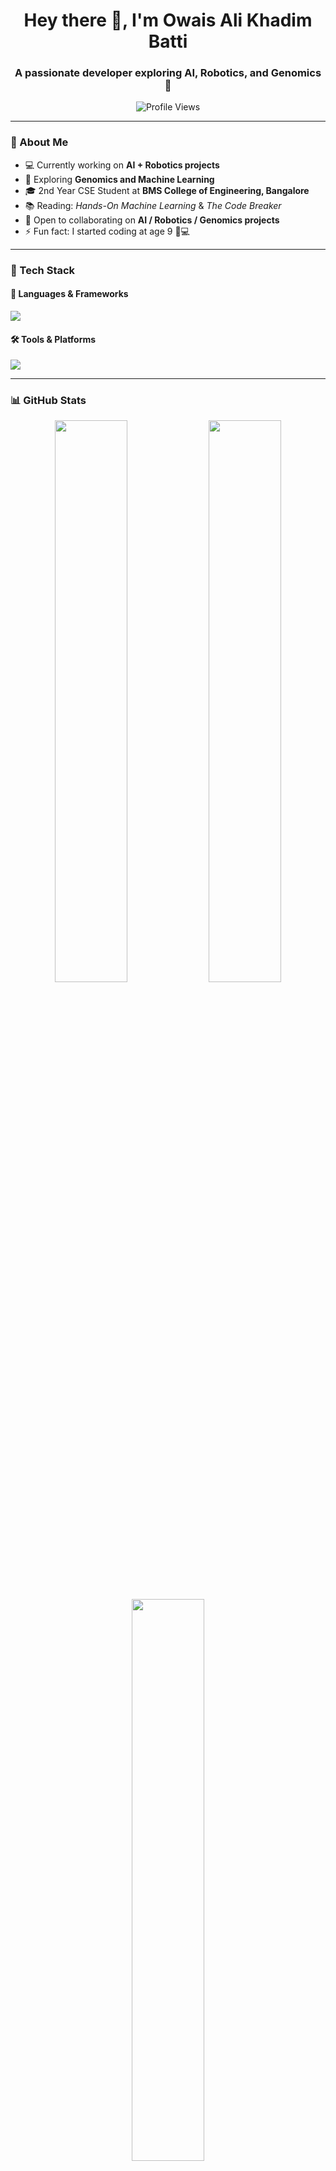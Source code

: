 <!-- PROFILE HEADER -->
<h1 align="center">Hey there 👋, I'm Owais Ali Khadim Batti</h1>
<h3 align="center">A passionate developer exploring AI, Robotics, and Genomics 🚀</h3>

<!-- VISITOR COUNT -->
<p align="center">
  <img src="https://komarev.com/ghpvc/?username=OkBatti&label=Profile%20views&color=0e75b6&style=flat" alt="Profile Views" />
</p>

---

### 🌟 About Me

- 💻 Currently working on **AI + Robotics projects**
- 🧬 Exploring **Genomics and Machine Learning**
- 🎓 2nd Year CSE Student at **BMS College of Engineering, Bangalore**
- 📚 Reading: *Hands-On Machine Learning* & *The Code Breaker*
- 🤝 Open to collaborating on **AI / Robotics / Genomics projects**
- ⚡ Fun fact: I started coding at age 9 👦💻

---

### 🧰 Tech Stack

#### 🚀 Languages & Frameworks
<p align="left">
  <img src="https://skillicons.dev/icons?i=python,c,cpp,js,html,css,nodejs,react,arduino,tensorflow,pytorch" />
</p>

#### 🛠️ Tools & Platforms
<p align="left">
  <img src="https://skillicons.dev/icons?i=vscode,github,git,linux,figma,notion,vercel" />
</p>

---

### 📊 GitHub Stats

<p align="center">
  <img width="48%" src="https://github-readme-stats.vercel.app/api?username=owaisali&show_icons=true&theme=tokyonight" />
  <img width="48%" src="https://github-readme-streak-stats.herokuapp.com/?user=owaisali&theme=tokyonight" />
</p>

<p align="center">
  <img width="48%" src="https://github-readme-stats.vercel.app/api/top-langs/?username=owaisali&layout=compact&theme=tokyonight" />
</p>

---

### 🌐 Connect with Me

<p align="left">
<a href="[https://linkedin.com/in/owaisali](https://www.linkedin.com/in/owais-ali-khadim-batti-2278831a1/)" target="_blank"><img src="https://skillicons.dev/icons?i=linkedin" /></a>
<a href="mailto:youremail@example.com"><img src="https://skillicons.dev/icons?i=gmail" /></a>
<a href="https://twitter.com/owaisali" target="_blank"><img src="https://skillicons.dev/icons?i=twitter" /></a>
</p>

---

### 🕒 Recent Activity
<!--RECENT_ACTIVITY:start-->
<!--RECENT_ACTIVITY:end-->
